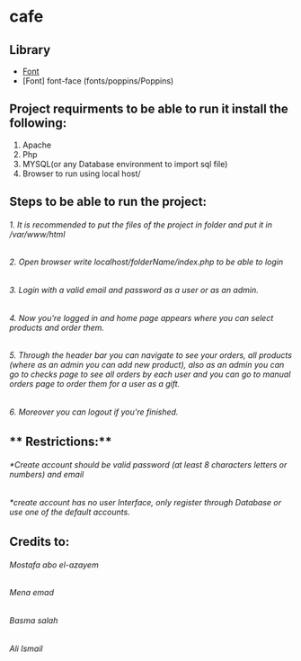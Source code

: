 # cafe
## Library

  * [Font](fontawesomefx-8.9.jar)
  * [Font] font-face (fonts/poppins/Poppins)
  
  
## **Project requirments to be able to run it install the following:**
1. Apache 
2. Php 
3. MYSQL(or any Database environment to import sql file)
3. Browser to run using local host/

## **Steps to be able to run the project:**
###### 1. It is recommended to put the files of the project in folder and put it in /var/www/html
###### 2. Open browser write localhost/folderName/index.php to be able to login 
###### 3. Login with a valid email and password as a user or as an admin.
###### 4. Now you're logged in and home page appears where you can select products and order them.
###### 5. Through the header bar you can navigate to see your orders, all products (where as an admin you can add new product), also as an admin you can  go to checks page to see all orders by each user and you can go to  manual orders page to order them for a user as a gift. 
###### 6. Moreover you can logout if you're finished.


 ## ** Restrictions:**
###### \*Create account should  be valid password (at least 8 characters letters or numbers) and email 
###### \*create account has no user Interface, only register through Database or use one of the default accounts.


## **Credits to:**
###### Mostafa abo el-azayem
###### Mena emad
###### Basma salah
###### Ali Ismail


